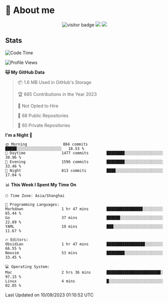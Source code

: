 <!-- ![](https://youpai.roccoshi.top/img/20200804214216.png) -->

# 🧐 About me
 
<p align="center">
<img src="https://visitor-badge.laobi.icu/badge?page_id=Lincest.Lincest&title=hits" alt="visitor badge"/>
<a href="mailto:imroccoshi@gmail.com"><img src="https://img.shields.io/badge/gmail-imroccoshi%40gmail.com-red"></a>
<a href="https://blog.roccoshi.top"><img src="https://img.shields.io/badge/blog-roccoshi-green"></a>
</p>

## Stats

<!--START_SECTION:waka-->
![Code Time](http://img.shields.io/badge/Code%20Time-541%20hrs%202%20mins-blue)

![Profile Views](http://img.shields.io/badge/Profile%20Views-2-blue)

**🐱 My GitHub Data** 

> 📦 1.6 MB Used in GitHub's Storage 
 > 
> 🏆 665 Contributions in the Year 2023
 > 
> 🚫 Not Opted to Hire
 > 
> 📜 68 Public Repositories 
 > 
> 🔑 60 Private Repositories 
 > 
**I'm a Night 🦉** 

```text
🌞 Morning                884 commits         █████░░░░░░░░░░░░░░░░░░░░   18.53 % 
🌆 Daytime                1477 commits        ████████░░░░░░░░░░░░░░░░░   30.96 % 
🌃 Evening                1596 commits        ████████░░░░░░░░░░░░░░░░░   33.46 % 
🌙 Night                  813 commits         ████░░░░░░░░░░░░░░░░░░░░░   17.04 % 
```


📊 **This Week I Spent My Time On** 

```text
🕑︎ Time Zone: Asia/Shanghai

💬 Programming Languages: 
Markdown                 1 hr 47 mins        ████████████████░░░░░░░░░   65.44 % 
Go                       37 mins             ██████░░░░░░░░░░░░░░░░░░░   22.89 % 
YAML                     19 mins             ███░░░░░░░░░░░░░░░░░░░░░░   11.67 % 

🔥 Editors: 
Obsidian                 1 hr 47 mins        █████████████████░░░░░░░░   66.55 % 
Neovim                   53 mins             ████████░░░░░░░░░░░░░░░░░   33.45 % 

💻 Operating System: 
Mac                      2 hrs 36 mins       ████████████████████████░   97.15 % 
Linux                    4 mins              █░░░░░░░░░░░░░░░░░░░░░░░░   02.85 % 
```


 Last Updated on 10/09/2023 01:10:52 UTC
<!--END_SECTION:waka-->


